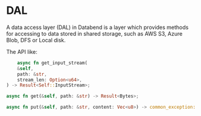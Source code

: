 # DAL

A data access layer (DAL) in Databend is a layer which provides methods for accessing to data stored in shared storage, such as AWS S3, Azure Blob, DFS or Local disk.

The API like:
```rust
    async fn get_input_stream(
    &self,
    path: &str,
    stream_len: Option<u64>,
) -> Result<Self::InputStream>;

async fn get(&self, path: &str) -> Result<Bytes>;

async fn put(&self, path: &str, content: Vec<u8>) -> common_exception::Result<()>;
```

